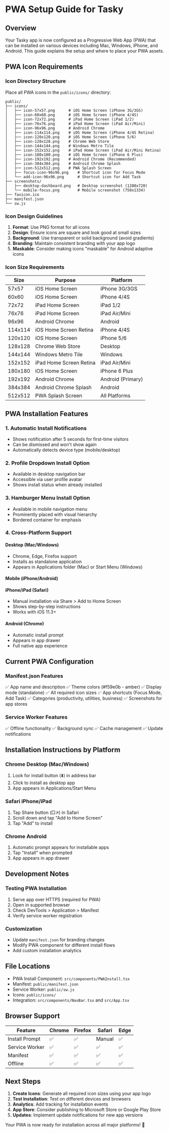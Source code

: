 # PWA Setup Guide for Tasky

## Overview

Your Tasky app is now configured as a Progressive Web App (PWA) that can be installed on various devices including Mac, Windows, iPhone, and Android. This guide explains the setup and where to place your PWA assets.

## PWA Icon Requirements

### Icon Directory Structure

Place all PWA icons in the `public/icons/` directory:

```
public/
├── icons/
│   ├── icon-57x57.png      # iOS Home Screen (iPhone 3G/3GS)
│   ├── icon-60x60.png      # iOS Home Screen (iPhone 4/4S)
│   ├── icon-72x72.png      # iPad Home Screen (iPad 1/2)
│   ├── icon-76x76.png      # iPad Home Screen (iPad Air/Mini)
│   ├── icon-96x96.png      # Android Chrome
│   ├── icon-114x114.png    # iOS Home Screen (iPhone 4/4S Retina)
│   ├── icon-120x120.png    # iOS Home Screen (iPhone 5/6)
│   ├── icon-128x128.png    # Chrome Web Store
│   ├── icon-144x144.png    # Windows Metro Tile
│   ├── icon-152x152.png    # iPad Home Screen (iPad Air/Mini Retina)
│   ├── icon-180x180.png    # iOS Home Screen (iPhone 6 Plus)
│   ├── icon-192x192.png    # Android Chrome (Recommended)
│   ├── icon-384x384.png    # Android Chrome Splash
│   ├── icon-512x512.png    # PWA Splash Screen
│   ├── focus-icon-96x96.png    # Shortcut icon for Focus Mode
│   └── add-icon-96x96.png      # Shortcut icon for Add Task
├── screenshots/
│   ├── desktop-dashboard.png   # Desktop screenshot (1280x720)
│   └── mobile-focus.png        # Mobile screenshot (750x1334)
├── favicon.ico
├── manifest.json
└── sw.js
```

### Icon Design Guidelines

1. **Format**: Use PNG format for all icons
2. **Design**: Ensure icons are square and look good at small sizes
3. **Background**: Use transparent or solid background (avoid gradients)
4. **Branding**: Maintain consistent branding with your app logo
5. **Maskable**: Consider making icons "maskable" for Android adaptive icons

### Icon Size Requirements

| Size    | Purpose                 | Platform          |
| ------- | ----------------------- | ----------------- |
| 57x57   | iOS Home Screen         | iPhone 3G/3GS     |
| 60x60   | iOS Home Screen         | iPhone 4/4S       |
| 72x72   | iPad Home Screen        | iPad 1/2          |
| 76x76   | iPad Home Screen        | iPad Air/Mini     |
| 96x96   | Android Chrome          | Android           |
| 114x114 | iOS Home Screen Retina  | iPhone 4/4S       |
| 120x120 | iOS Home Screen         | iPhone 5/6        |
| 128x128 | Chrome Web Store        | Desktop           |
| 144x144 | Windows Metro Tile      | Windows           |
| 152x152 | iPad Home Screen Retina | iPad Air/Mini     |
| 180x180 | iOS Home Screen         | iPhone 6 Plus     |
| 192x192 | Android Chrome          | Android (Primary) |
| 384x384 | Android Chrome Splash   | Android           |
| 512x512 | PWA Splash Screen       | All Platforms     |

## PWA Installation Features

### 1. Automatic Install Notifications

- Shows notification after 5 seconds for first-time visitors
- Can be dismissed and won't show again
- Automatically detects device type (mobile/desktop)

### 2. Profile Dropdown Install Option

- Available in desktop navigation bar
- Accessible via user profile avatar
- Shows install status when already installed

### 3. Hamburger Menu Install Option

- Available in mobile navigation menu
- Prominently placed with visual hierarchy
- Bordered container for emphasis

### 4. Cross-Platform Support

#### Desktop (Mac/Windows)

- Chrome, Edge, Firefox support
- Installs as standalone application
- Appears in Applications folder (Mac) or Start Menu (Windows)

#### Mobile (iPhone/Android)

#### iPhone/iPad (Safari)

- Manual installation via Share > Add to Home Screen
- Shows step-by-step instructions
- Works with iOS 11.3+

#### Android (Chrome)

- Automatic install prompt
- Appears in app drawer
- Full native app experience

## Current PWA Configuration

### Manifest.json Features

✅ App name and description
✅ Theme colors (#f59e0b - amber)
✅ Display mode (standalone)
✅ All required icon sizes
✅ App shortcuts (Focus Mode, Add Task)
✅ Categories (productivity, utilities, business)
✅ Screenshots for app stores

### Service Worker Features

✅ Offline functionality
✅ Background sync
✅ Cache management
✅ Update notifications

## Installation Instructions by Platform

### Chrome Desktop (Mac/Windows)

1. Look for install button (⬇️) in address bar
2. Click to install as desktop app
3. App appears in Applications/Start Menu

### Safari iPhone/iPad

1. Tap Share button (□↗) in Safari
2. Scroll down and tap "Add to Home Screen"
3. Tap "Add" to install

### Chrome Android

1. Automatic prompt appears for installable apps
2. Tap "Install" when prompted
3. App appears in app drawer

## Development Notes

### Testing PWA Installation

1. Serve app over HTTPS (required for PWA)
2. Open in supported browser
3. Check DevTools > Application > Manifest
4. Verify service worker registration

### Customization

- Update `manifest.json` for branding changes
- Modify PWA component for different install flows
- Add custom installation analytics

## File Locations

- PWA Install Component: `src/components/PWAInstall.tsx`
- Manifest: `public/manifest.json`
- Service Worker: `public/sw.js`
- Icons: `public/icons/`
- Integration: `src/components/NavBar.tsx` and `src/App.tsx`

## Browser Support

| Feature        | Chrome | Firefox | Safari | Edge |
| -------------- | ------ | ------- | ------ | ---- |
| Install Prompt | ✅     | ✅      | Manual | ✅   |
| Service Worker | ✅     | ✅      | ✅     | ✅   |
| Manifest       | ✅     | ✅      | ✅     | ✅   |
| Offline        | ✅     | ✅      | ✅     | ✅   |

## Next Steps

1. **Create Icons**: Generate all required icon sizes using your app logo
2. **Test Installation**: Test on different devices and browsers
3. **Analytics**: Add tracking for installation events
4. **App Store**: Consider publishing to Microsoft Store or Google Play Store
5. **Updates**: Implement update notifications for new app versions

Your PWA is now ready for installation across all major platforms! 🚀
